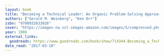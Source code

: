 ```yaml
---
layout: book
title: "Becoming a Technical Leader: An Organic Problem-Solving Approach"
authors: ["Gerald M. Weinberg", "Ken Orr"]
isbn: "9780932633026"
cover: "https://images-na.ssl-images-amazon.com/images/S/compressed.photo.goodreads.com/books/1356465723i/714344.jpg"
year: 1986
external_links:
  goodreads: https://www.goodreads.com/book/show/714344.Becoming_a_Technical_Leader
date_read: "2017-03-10"
---
```

